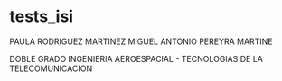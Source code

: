# tests_isi

PAULA RODRIGUEZ MARTINEZ
MIGUEL ANTONIO PEREYRA MARTINE

DOBLE GRADO INGENIERIA AEROESPACIAL - TECNOLOGIAS DE LA TELECOMUNICACION
